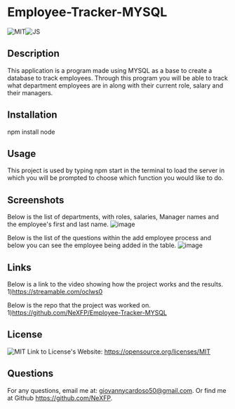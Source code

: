 # Employee-Tracker-MYSQL
![MIT](https://img.shields.io/badge/License-MIT-yellow)![JS](https://img.shields.io/badge/Javascript-JS-yellow)

## Description

This application is a program made using MYSQL as a base to create a database to track employees. Through this program you will be able to track what department employees are in along with their current role, salary and their managers.

## Installation

npm install node

## Usage

This project is used by typing npm start in the terminal to load the server in which you will be prompted to choose which function you would like to do.

## Screenshots 
Below is the list of departments, with roles, salaries, Manager names and the employee's first and last name.
![image](https://user-images.githubusercontent.com/88305762/142709128-954003e7-8fe6-46ff-820b-a1a9aba5cdeb.png)

Below is the list of the questions within the add employee process and below you can see the employee being added in the table.
![image](https://user-images.githubusercontent.com/88305762/142709163-4465f4bc-d471-4997-8928-29397cff8ed3.png)


## Links
Below is a link to the video showing how the project works and the results.
1)https://streamable.com/oclws0

Below is the repo that the project was worked on.
1)https://github.com/NeXFP/Employee-Tracker-MYSQL


## License
![MIT](https://img.shields.io/badge/License-MIT-yellow)
Link to License's Website: https://opensource.org/licenses/MIT
    
## Questions
For any questions, email me at: giovannycardoso50@gmail.com.
Or find me at Github https://github.com/NeXFP.
  